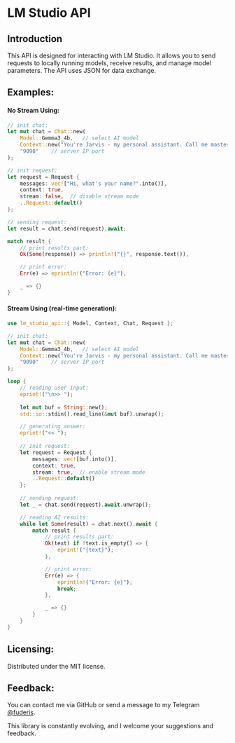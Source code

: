 # LM Studio API

## Introduction

This API is designed for interacting with LM Studio. It allows you to send requests to locally running models, receive results, and manage model parameters. The API uses JSON for data exchange.


## Examples:

#### No Stream Using:

```rust
// init chat:
let mut chat = Chat::new(
    Model::Gemma3_4b,   // select AI model
    Context::new("You're Jarvis - my personal assistant. Call me master", 4090),  // write system prompt + set max size of messages context
    "9090"    // server IP port
);

// init request:
let request = Request {
    messages: vec!["Hi, what's your name?".into()],
    context: true,
    stream: false,  // disable stream mode
    ..Request::default()
};

// sending request:
let result = chat.send(request).await;

match result {
    // print results part:
    Ok(Some(response)) => println!("{}", response.text()),

    // print error:
    Err(e) => eprintln!("Error: {e}"),

    _ => {}
}

```

#### Stream Using (real-time generation):

```rust
use lm_studio_api::{ Model, Context, Chat, Request };

// init chat:
let mut chat = Chat::new(
    Model::Gemma3_4b,   // select AI model
    Context::new("You're Jarvis - my personal assistant. Call me master", 4090),  // write system prompt + set max size of messages context
    "9090"    // server IP port
);

loop {
    // reading user input:
    eprint!("\n>> ");
    
    let mut buf = String::new();
    std::io::stdin().read_line(&mut buf).unwrap();

    // generating answer:
    eprint!("<< ");
    
    // init request:
    let request = Request {
        messages: vec![buf.into()],
        context: true,
        stream: true,  // enable stream mode
        ..Request::default()
    };
    
    // sending request:
    let _ = chat.send(request).await.unwrap();

    // reading AI results:
    while let Some(result) = chat.next().await {
        match result {
            // print results part:
            Ok(text) if !text.is_empty() => {
                eprint!("{text}");
            },

            // print error:
            Err(e) => {
                eprintln!("Error: {e}");
                break;
            },

            _ => {}
        }
    }
}
```

## Licensing:

Distributed under the MIT license.


## Feedback:

You can contact me via GitHub or send a message to my Telegram [@fuderis](https://t.me/fuderis).

This library is constantly evolving, and I welcome your suggestions and feedback.

